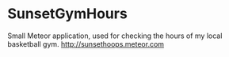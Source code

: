 # SunsetGymHours
Small Meteor application, used for checking the hours of my local basketball gym. http://sunsethoops.meteor.com
